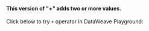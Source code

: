 #### This version of "+" adds two or more values.
 
Click below to try `+` operator in DataWeave Playground:
<a href="https://dataweave.mulesoft.com/learn/playground?projectMethod=GHRepo&repo=MuleCraft/mc-Ruvitha-Dataweave&path=dataweave/addition">
